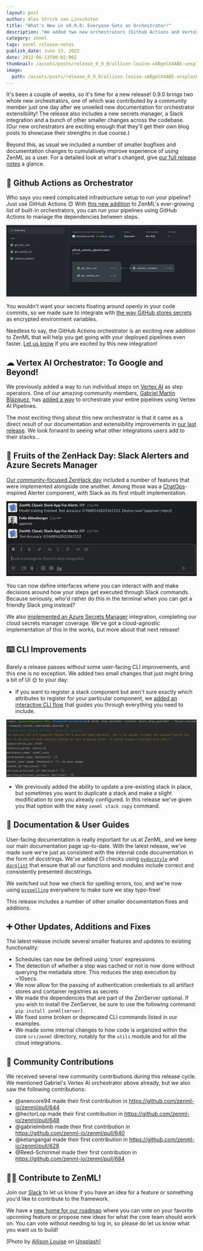 ```yaml
---
layout: post
author: Alex Strick van Linschoten
title: "What's New in v0.9.0: Everyone Gets an Orchestrator!"
description: "We added two new orchestrators (Github Actions and Vertex AI), an Azure Secrets Manager integration, a Slack integration and a bunch of other smaller changes in the latest release."
category: zenml
tags: zenml release-notes
publish_date: June 13, 2022
date: 2022-06-13T00:02:00Z
thumbnail: /assets/posts/release_0_9_0/allison-louise-xABgmlX4ABE-unsplash.jpg
image:
  path: /assets/posts/release_0_9_0/allison-louise-xABgmlX4ABE-unsplash.jpg
---
```


It's been a couple of weeks, so it's time for a new release! 0.9.0 brings two whole new orchestrators, one of which was contributed by a community member just one day after we unveiled new documentation for orchestrator extensibility! The release also includes a new secrets manager, a Slack integration and a bunch of other smaller changes across the codebase. (Our new orchestrators are exciting enough that they'll get their own blog posts to showcase their strengths in due course.)

Beyond this, as usual we included a number of smaller bugfixes and documentation changes to cumulatively improve experience of using ZenML as a user. For a detailed look at what's changed, give [our full release notes](https://github.com/zenml-io/zenml/releases/tag/0.9.0) a glance.

## 🤯 Github Actions as Orchestrator

Who says you need complicated infrastructure setup to run your pipeline? Just use GitHub Actions 😊 With [this new addition](https://github.com/zenml-io/zenml/pull/685) to ZenML's ever-growing list of built-in orchestrators, you can run your pipelines using GitHub Actions to manage the dependencies between steps.

![Running your pipelines using GitHub Actions as orchestrator](../assets/posts/release_0_9_0/github_actions_ui.png)

You wouldn't want your secrets floating around openly in your code commits, so we made sure to integrate with [the way GitHub stores secrets](https://docs.github.com/en/actions/security-guides/encrypted-secrets) as encrypted environment variables.

Needless to say, the GitHub Actions orchestrator is an exciting new addition to ZenML that will help you get going with your deployed pipelines even faster. [Let us know](https://zenml.io/slack-invite/) if you are excited by this new integration!

## ☁ Vertex AI Orchestrator: To Google and Beyond!

We previously added a way to run individual steps on [Vertex AI](https://cloud.google.com/vertex-ai) as step operators. One of our amazing community members, [Gabriel Martín Blázquez](https://github.com/gabrielmbmb), has [added a way](https://github.com/zenml-io/zenml/pull/640) to orchestrate your entire pipelines using Vertex AI Pipelines.

The most exciting thing about this new orchestrator is that it came as a direct result of our documentation and extensibility improvements in [our last release](https://blog.zenml.io/zero-eight-zero-release/). We look forward to seeing what other integrations users add to their stacks…

## 🍏 Fruits of the ZenHack Day: Slack Alerters and Azure Secrets Manager

[Our community-focused ZenHack day](https://youtu.be/8qb5IABTZ-s) included a number of features that were implemented alongside one another. Among those was a [ChatOps](https://www.atlassian.com/blog/software-teams/what-is-chatops-adoption-guide)-inspired Alerter component, with Slack as its first inbuilt implementation.

![Slack alerter user workflow](../assets/posts/release_0_9_0/slack-alerter.png)

You can now define interfaces where you can interact with and make decisions around how your steps get executed through Slack commands. Because seriously, who'd rather do this in the terminal when you can get a friendly Slack ping instead?

We also [implemented an Azure Secrets Manager](https://github.com/zenml-io/zenml/pull/654) integration, completing our cloud secrets manager coverage. We've got a cloud-agnostic implementation of this in the works, but more about that next release!

## ⌨️ CLI Improvements

Barely a release passes without some user-facing CLI improvements, and this one is no exception. We added two small changes that just might bring a bit of UI 🌞 to your day:

- If you want to register a stack component but aren't sure exactly which attributes to register for your particular component, we [added an interactive CLI flow](https://github.com/zenml-io/zenml/pull/695) that guides you through everything you need to include.

![An interactive way to add stack components in ZenML](../assets/posts/release_0_9_0/interactive.png)

- We previously added the ability to update a pre-existing stack in place, but sometimes you want to duplicate a stack and make a slight modification to one you already configured. In this release we've given you that option with the easy `zenml stack copy` command.

## 📖 Documentation & User Guides

User-facing documentation is really important for us at ZenML, and we keep our main documentation page up-to-date. With the latest release, we've made sure we're just as consistent with the internal code documentation in the form of docstrings. We've added CI checks using [`pydocstyle`](http://www.pydocstyle.org/en/stable/) and [`darglint`](https://github.com/terrencepreilly/darglint) that ensure that all our functions and modules include correct and consistently presented docstrings.

We switched out how we check for spelling errors, too, and we're now using [`pyspelling`](https://facelessuser.github.io/pyspelling/) everywhere to make sure we stay typo-free!

This release includes a number of other smaller documentation fixes and additions.

## ➕ Other Updates, Additions and Fixes

The latest release include several smaller features and updates to existing functionality:

- Schedules can now be defined using 'cron' expressions
- The detection of whether a step was cached or not is now done without querying the metadata store. This reduces the step execution by ~10secs.
- We now allow for the passing of authentication credentials to all artifact stores and container registries as secrets
- We made the dependencies that are part of the ZenServer optional. If you wish to install the ZenServer, be sure to use the following command: `pip install zenml[server]`.
- We fixed some broken or deprecated CLI commands listed in our examples.
- We made some internal changes to how code is organized within the core `src/zenml` directory, notably for the `utils` module and for all the cloud integrations.

## 🙌 Community Contributions

We received several new community contributions during this release cycle. We mentioned Gabriel's Vertex AI orchestrator above already, but we also saw the following contributions:

* @anencore94 made their first contribution in https://github.com/zenml-io/zenml/pull/644
* @hectorLop made their first contribution in https://github.com/zenml-io/zenml/pull/648
* @gabrielmbmb made their first contribution in https://github.com/zenml-io/zenml/pull/640
* @ketangangal made their first contribution in https://github.com/zenml-io/zenml/pull/628
* @Reed-Schimmel made their first contribution in https://github.com/zenml-io/zenml/pull/684

## 👩‍💻 Contribute to ZenML!

Join our [Slack](https://zenml.io/slack-invite/) to let us know if you have an
idea for a feature or something you'd like to contribute to the framework.

We have a [new home for our
roadmap](https://zenml.io/roadmap) where you can vote on your favorite upcoming
feature or propose new ideas for what the core team should work on. You can vote
without needing to log in, so please do let us know what you want us to build!

[Photo by <a href="https://unsplash.com/@allisonh328">Allison Louise</a> on <a href="https://unsplash.com/photos/xABgmlX4ABE">Unsplash</a>]